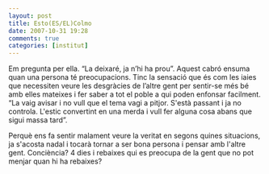 ```yaml
---
layout: post
title: Esto(ES/EL)Colmo
date: 2007-10-31 19:28
comments: true
categories: [institut]
---
```

Em pregunta per ella. “La deixaré, ja n’hi ha prou”. Aquest cabró ensuma quan una persona té preocupacions. Tinc la sensació que és com les iaies que necessiten veure les desgràcies de l’altre gent per sentir-se més bé amb elles mateixes i fer saber a tot el poble a qui poden enfonsar facilment. “La vaig avisar i no vull que el tema vagi a pitjor. S'està passant i ja no controla. L'estic convertint en una merda i vull fer alguna cosa abans que sigui massa tard”.

Perquè ens fa sentir malament veure la veritat en segons quines situacions, ja s'acosta nadal i tocarà tornar a ser bona persona i pensar amb l'altre gent. Conciència? 4 dies i rebaixes qui es preocupa de la gent que no pot menjar quan hi ha rebaixes?
